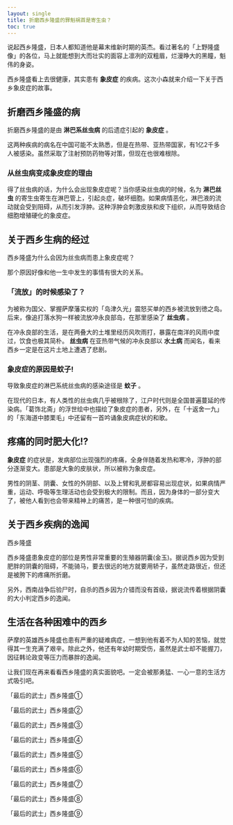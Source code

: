 ```yaml
---
layout: single
title: 折磨西乡隆盛的罪魁祸首是寄生虫？
toc: true
---
```


说起西乡隆盛，日本人都知道他是幕末维新时期的英杰。看过著名的「上野隆盛像」的各位，马上就能想到大而壮实的面容上凛冽的双粗眉，烂漫睁大的黑瞳，魁伟的身姿。

西乡隆盛看上去很健康，其实患有 **象皮症** 的疾病。这次小森就来介绍一下关于西乡象皮症的故事。

## 折磨西乡隆盛的病

折磨西乡隆盛的是由 **淋巴系丝虫病** 的后遗症引起的 **象皮症** 。

这两种疾病的病名在中国可能不太熟悉，但是在热带、亚热带国家，有1亿2千多人被感染。虽然采取了注射预防药物等对策，但现在也很难根除。

### 从丝虫病变成象皮症的理由

得了丝虫病的话，为什么会出现象皮症呢？当你感染丝虫病的时候，名为 **淋巴丝虫**
的寄生虫寄生在淋巴管上，引起炎症，破坏细胞。如果病情恶化，淋巴液的流动就会受到阻碍，从而引发浮肿。这种浮肿会刺激皮肤和皮下组织，从而导致结合细胞增殖硬化的象皮症。

## 关于西乡生病的经过

西乡隆盛为什么会因为丝虫病而患上象皮症呢？

那个原因好像和他一生中发生的事情有很大的关系。

### 「流放」的时候感染了？

为被称为国父、掌握萨摩藩实权的「岛津久光」震怒买单的西乡被流放到徳之岛。后来，像追打落水狗一样被流放冲永良部岛，在那里感染了 **丝虫病** 。

在冲永良部的生活，是在两叠大的土堆里经历风吹雨打，暴露在南洋的风雨中度过，饮食也极其简朴。 **丝虫病** 在亚热带气候的冲永良部以 **水土病**
而闻名，看来西乡一定是在这片土地上遭遇了悲剧。

### 象皮症的原因是蚊子!

导致象皮症的淋巴系统丝虫病的感染途径是 **蚊子** 。

在现代的日本，有人类性的丝虫病几乎被根除了，江户时代则是全国普遍蔓延的传染病。「葛饰北斋」的浮世绘中也描绘了象皮症的患者，另外，在「十返舍一九」的「东海道中膝栗毛」中还留有一首吟诵象皮病症状的和歌。

## 疼痛的同时肥大化!?

 **象皮症** 的症状是，发病部位出现强烈的疼痛，全身伴随着发热和寒冷，浮肿的部分逐渐变大。患部是大象的皮肤状，所以被称为象皮症。

男性的阴茎、阴囊、女性的外阴部、以及上臂和乳房都容易出现症状，如果病情严重，运动、呼吸等生理活动也会受到极大的限制。而且，因为身体的一部分变大了，被他人看到也会带来精神上的痛苦，是一种很可怕的疾病。

## 关于西乡疾病的逸闻

西乡隆盛

西乡隆盛患象皮症的部位是男性非常重要的生殖器阴囊(金玉)。据说西乡因为受到肥胖的阴囊的阻碍，不能骑马，要去很远的地方就要用轿子，虽然走路很近，但还是被胯下的疼痛所折磨。

另外，西南战争后验尸时，自杀的西乡因为介错而没有首级，据说流传着根据阴囊的大小判定西乡的逸闻。

## 生活在各种困难中的西乡

萨摩的英雄西乡隆盛也患有严重的疑难病症，一想到他有着不为人知的苦恼，就觉得其一生充满了艰辛。除此之外，他还有年幼时期受伤，虽然是武士却不能握刀，因征韩论政变等压力而暴胖的逸闻。

让我们现在再来看看西乡隆盛的真实面貌吧。一定会被那勇猛、一心一意的生活方式吸引吧。

「最后的武士」西乡隆盛①  

「最后的武士」西乡隆盛②  

「最后的武士」西乡隆盛③  

「最后的武士」西乡隆盛④  

「最后的武士」西乡隆盛⑤  

「最后的武士」西乡隆盛⑥  

「最后的武士」西乡隆盛⑦  

「最后的武士」西乡隆盛⑧  

「最后的武士」西乡隆盛⑨  

  

